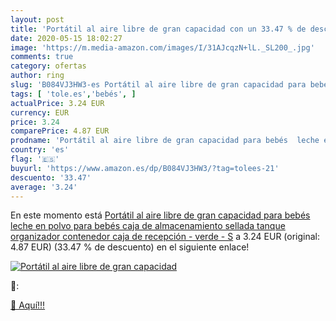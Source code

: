 ```yaml
---
layout: post
title: 'Portátil al aire libre de gran capacidad con un 33.47 % de descuento'
date: 2020-05-15 18:02:27
image: 'https://m.media-amazon.com/images/I/31AJcqzN+lL._SL200_.jpg'
comments: true
category: ofertas
author: ring
slug: 'B084VJ3HW3-es Portátil al aire libre de gran capacidad para bebés leche...'
tags: [ 'tole.es','bebés', ]
actualPrice: 3.24 EUR
currency: EUR
price: 3.24
comparePrice: 4.87 EUR
prodname: 'Portátil al aire libre de gran capacidad para bebés  leche en polvo para bebés  caja de almacenamiento sellada  tanque organizador  contenedor  caja de recepción - verde - S'
country: 'es'
flag: '🇪🇸'
buyurl: 'https://www.amazon.es/dp/B084VJ3HW3/?tag=tolees-21'
descuento: '33.47'
average: '3.24'
---
```


En este momento está [Portátil al aire libre de gran capacidad para bebés  leche en polvo para bebés  caja de almacenamiento sellada  tanque organizador  contenedor  caja de recepción - verde - S](https://www.amazon.es/dp/B084VJ3HW3/?tag=tolees-21) a 3.24 EUR (original: 4.87 EUR) (33.47 %  de descuento) en el siguiente enlace!

[![Portátil al aire libre de gran capacidad](https://m.media-amazon.com/images/I/31AJcqzN+lL._SL200_.jpg)](https://www.amazon.es/dp/B084VJ3HW3/?tag=tolees-21)

🔎:


[🛒 Aquí!!!](https://www.amazon.es/dp/B084VJ3HW3/?tag=tolees-21)
